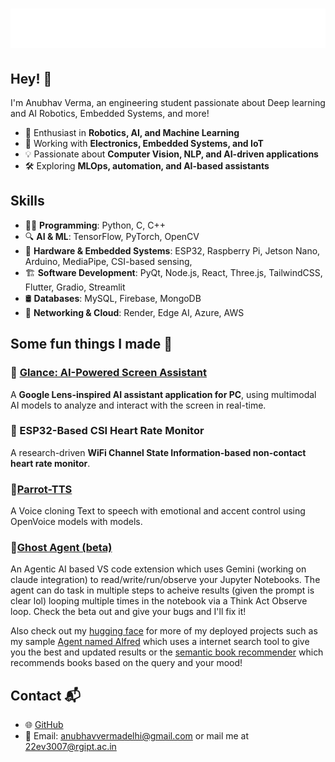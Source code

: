 <h1 align="center">
  <img src="https://raw.githubusercontent.com/debatableMiracle/DebatableMiracle/master/name.svg" alt="Anubhav Verma" />
</h1>

## Hey! 👋
I'm Anubhav Verma, an engineering student passionate about Deep learning and AI Robotics, Embedded Systems, and more!

- 🤖 Enthusiast in **Robotics, AI, and Machine Learning**
- 🔌 Working with **Electronics, Embedded Systems, and IoT**
- 💡 Passionate about **Computer Vision, NLP, and AI-driven applications**
- 🛠️ Exploring **MLOps, automation, and AI-based assistants**

## Skills
- 👨‍💻 **Programming**: Python, C, C++
- 🔍 **AI & ML**: TensorFlow, PyTorch, OpenCV
- 🔧 **Hardware & Embedded Systems**: ESP32, Raspberry Pi, Jetson Nano, Arduino, MediaPipe, CSI-based sensing,
- 🏗 **Software Development**:  PyQt, Node.js, React, Three.js, TailwindCSS, Flutter, Gradio, Streamlit
- 🛢 **Databases**: MySQL, Firebase, MongoDB
- 📡 **Networking & Cloud**: Render, Edge AI, Azure, AWS

## Some fun things I made 🚀
### 🔹 [Glance: AI-Powered Screen Assistant](https://github.com/anubhavverma/glance)
A **Google Lens-inspired AI assistant application for PC**, using multimodal AI models to analyze and interact with the screen in real-time.

### 🔹 ESP32-Based CSI Heart Rate Monitor
A research-driven **WiFi Channel State Information-based non-contact heart rate monitor**.

### 🔹[Parrot-TTS](https://github.com/DebatableMiracle/Parrot-Text-To-Speech.git)
A Voice cloning Text to speech with emotional and accent control using OpenVoice models with models.

### 🔹[Ghost Agent (beta)](https://marketplace.visualstudio.com/items/?itemName=debatableMiracle.ghost-agent-beta)
An Agentic AI based VS code extension which uses Gemini (working on claude integration) to read/write/run/observe your Jupyter Notebooks. The agent can do task in multiple steps to acheive results (given the prompt is clear lol) looping multiple times in the notebook via a Think Act Observe loop. Check the beta out and give your bugs and I'll fix it!

Also check out my [hugging face](https://huggingface.co/honestlyanubhav) for more of my deployed projects such as my sample [Agent named Alfred](https://huggingface.co/spaces/honestlyanubhav/AlfredAgent) which uses a internet search tool to give you the best and updated results or the [semantic book recommender](https://huggingface.co/spaces/honestlyanubhav/bookworm-v1-book-recommender) which recommends books based on the query and your mood!

## Contact 📬
- 🌐 [GitHub](https://github.com/DebatableMiracle)
- 📧 Email: anubhavvermadelhi@gmail.com or mail me at 22ev3007@rgipt.ac.in

